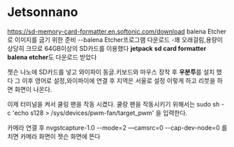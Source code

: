 # Jetsonnano

https://sd-memory-card-formatter.en.softonic.com/download
balena Etcher로 이미지를 굽기 위한 준비 --balena Etcher프로그램 다운로드
-꽤 오래걸림,용량이 상당히 크므로 64GB이상의 SD카드를 이용했다
**jetpack**
**sd card formatter**
**balena etcher**도 다운로드 받았다

젯슨 나노에 SD카드를 넣고 와이파이 동글.키보드와 마우스 장착 후 **우분투**를 설치 했다
그 이후 영어로 설정,와이파이에 연결 후 지역은 서울로 설정 이렇게 하고 리붓을 하면 화면이 나온다.

이제 터미널을 켜서 쿨링 팬을 작동 시켰다.
쿨랑 팬을 작동시키기 위해서는 
sudo sh -c 'echo s128 > /sys/devices/pwm-fan/target_pwm'
을  입력한다.

카메라 연결 후 
nvgstcapture-1.0 --mode=2 —camsrc=0 --cap-dev-node=0
를 치면 카메라 화면이 젯슨 화면에 뜬다
